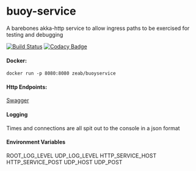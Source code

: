 # buoy-service
A barebones akka-http service to allow ingress paths to be exercised for testing and debugging

[![Build Status](https://travis-ci.org/zeab/buoy-service.svg?branch=master)](https://travis-ci.org/zeab/buoy-service)
[![Codacy Badge](https://api.codacy.com/project/badge/Grade/b07eeae174e040ba8717f45c43ed8b2e)](https://www.codacy.com/app/zeab/buoy-service?utm_source=github.com&amp;utm_medium=referral&amp;utm_content=zeab/buoy-service&amp;utm_campaign=Badge_Grade)

#### Docker:
```docker
docker run -p 8080:8080 zeab/buoyservice
```

#### Http Endpoints:
[Swagger](https://github.com/zeab/buoy-service/blob/master/swagger/buoy-service-swagger.yaml)

#### Logging
Times and connections are all spit out to the console in a json format

#### Environment Variables
ROOT_LOG_LEVEL
UDP_LOG_LEVEL
HTTP_SERVICE_HOST
HTTP_SERVICE_POST
UDP_HOST
UDP_POST
